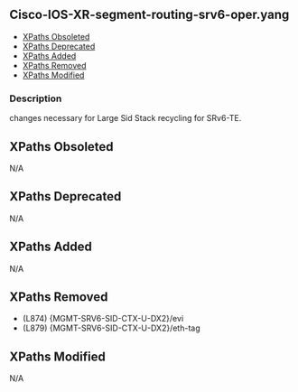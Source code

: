 ## Cisco-IOS-XR-segment-routing-srv6-oper.yang

- [XPaths Obsoleted](#xpaths-obsoleted)
- [XPaths Deprecated](#xpaths-deprecated)
- [XPaths Added](#xpaths-added)
- [XPaths Removed](#xpaths-removed)
- [XPaths Modified](#xpaths-modified)

### Description

changes necessary for Large Sid Stack recycling for SRv6-TE.

## XPaths Obsoleted

N/A

## XPaths Deprecated

N/A

## XPaths Added

N/A

## XPaths Removed

- (L874)	{MGMT-SRV6-SID-CTX-U-DX2}/evi
- (L879)	{MGMT-SRV6-SID-CTX-U-DX2}/eth-tag

## XPaths Modified

N/A

